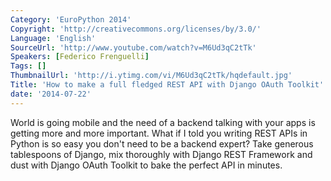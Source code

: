 ```yaml
---
Category: 'EuroPython 2014'
Copyright: 'http://creativecommons.org/licenses/by/3.0/'
Language: 'English'
SourceUrl: 'http://www.youtube.com/watch?v=M6Ud3qC2tTk'
Speakers: [Federico Frenguelli]
Tags: []
ThumbnailUrl: 'http://i.ytimg.com/vi/M6Ud3qC2tTk/hqdefault.jpg'
Title: 'How to make a full fledged REST API with Django OAuth Toolkit'
date: '2014-07-22'
---
```

World is going mobile and the need of a backend talking with your apps is getting more and more important. What if I told you writing REST APIs in Python is so easy you don't need to be a backend expert? Take generous tablespoons of Django, mix thoroughly with Django REST Framework and dust with Django OAuth Toolkit to bake the perfect API in minutes.